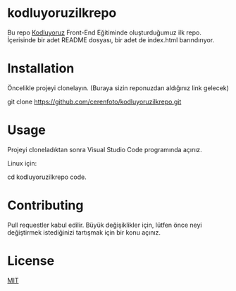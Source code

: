 # kodluyoruzilkrepo
Bu repo [Kodluyoruz](https://www.kodluyoruz.org) Front-End Eğitiminde oluşturduğumuz ilk repo. İçerisinde bir adet README dosyası, bir adet de index.html barındırıyor.



# Installation
Öncelikle projeyi clonelayın. (Buraya sizin reponuzdan aldığınız link gelecek)

git clone https://github.com/cerenfoto/kodluyoruzilkrepo.git
# Usage
Projeyi cloneladıktan sonra Visual Studio Code programında açınız.

Linux için:

cd kodluyoruzilkrepo
code.

# Contributing
Pull requestler kabul edilir. Büyük değişiklikler için, lütfen önce neyi değiştirmek istediğinizi tartışmak için bir konu açınız.

# License
[MIT](https://choosealicense.com/licenses/mit/)